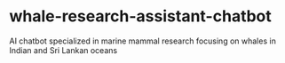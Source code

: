 # whale-research-assistant-chatbot
AI chatbot specialized in marine mammal research focusing on whales in Indian and Sri Lankan oceans
